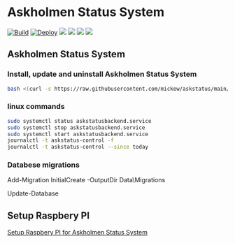 # Askholmen Status System
[![Build](https://github.com/mickew/askstatus/actions/workflows/build.yml/badge.svg)](https://github.com/mickew/askstatus/actions/workflows/build.yml)
[![Deploy](https://github.com/mickew/askstatus/actions/workflows/deploy.yml/badge.svg)](https://github.com/mickew/askstatus/actions/workflows/deploy.yml)
[![](https://img.shields.io/github/v/release/mickew/askstatus)](https://github.com/mickew/askstatus/releases/latest)
[![](https://img.shields.io/github/issues/mickew/askstatus)](https://github.com/mickew/askstatus/issues)
[![](https://img.shields.io/github/issues-closed/mickew/askstatus)](https://github.com/mickew/askstatus/issues?q=is%3Aissue+is%3Aclosed)
[![](https://img.shields.io/github/milestones/progress-percent/mickew/askstatus/2)](https://github.com/mickew/askstatus/milestone/2)
## Askholmen Status System

### Install, update and uninstall Askholmen Status System

```bash
bash <(curl -s https://raw.githubusercontent.com/mickew/askstatus/main/Tools/gettools.sh)
```

### linux commands

```bash
sudo systemctl status askstatusbackend.service
sudo systemctl stop askstatusbackend.service
sudo systemctl start askstatusbackend.service
journalctl -t askstatus-control -f
journalctl -t askstatus-control --since today
```

### Databese migrations

Add-Migration InitialCreate -OutputDir Data\Migrations

Update-Database

## Setup Raspbery PI
[Setup Raspbery PI for Askholmen Status System](Tools/RPISetup.md)
